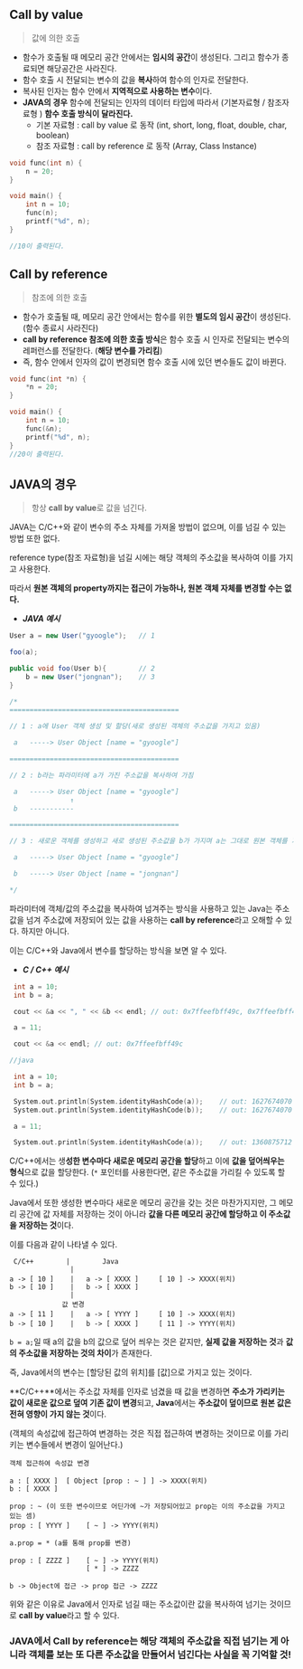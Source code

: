 ## Call by value

> 값에 의한 호출
> 

- 함수가 호출될 때 메모리 공간 안에서는 **임시의 공간**이 생성된다. 그리고 함수가 종료되면 해당공간은 사라진다.
- 함수 호출 시 전달되는 변수의 값을 **복사**하여 함수의 인자로 전달한다.
- 복사된 인자는 함수 안에서 **지역적으로 사용하는 변수**이다.
- **JAVA의 경우** 함수에 전달되는 인자의 데이터 타입에 따라서 (기본자료형 / 참조자료형 ) **함수 호출 방식이 달라진다.**
    - 기본 자료형 : call by value 로 동작 (int, short, long, float, double, char, boolean)
    - 참조 자료형 : call by reference 로 동작 (Array, Class Instance)

```c
void func(int n) {
    n = 20;
}

void main() {
    int n = 10;
    func(n);
    printf("%d", n);
}

//10이 출력된다.
```

## Call by reference

> 참조에 의한 호출
> 

- 함수가 호출될 때, 메모리 공간 안에서는 함수를 위한 **별도의 임시 공간**이 생성된다. (함수 종료시 사라진다)
- **call by reference 참조에 의한 호출 방식**은 함수 호출 시 인자로 전달되는 변수의 레퍼런스를 전달한다. (**해당 변수를 가리킴**)
- 즉, 함수 안에서 인자의 값이 변경되면 함수 호출 시에 있던 변수들도 값이 바뀐다.

```c
void func(int *n) {
    *n = 20;
}

void main() {
    int n = 10;
    func(&n);
    printf("%d", n);
}
//20이 출력된다.
```

## JAVA의 경우

> 항상 **call by value**로 값을 넘긴다.
> 

JAVA는 C/C++와 같이 변수의 주소 자체를 가져올 방법이 없으며, 이를 넘길 수 있는 방법 또한 없다.

reference type(참조 자료형)을 넘길 시에는 해당 객체의 주소값을 복사하여 이를 가지고 사용한다.

따라서 **원본 객체의 property까지는 접근이 가능하나, 원본 객체 자체를 변경할 수는 없다.**<br>

- ***JAVA 예시***

```java
User a = new User("gyoogle");   // 1

foo(a);

public void foo(User b){        // 2
    b = new User("jongnan");    // 3
}

/*
==========================================

// 1 : a에 User 객체 생성 및 할당(새로 생성된 객체의 주소값을 가지고 있음)

 a   -----> User Object [name = "gyoogle"]

==========================================

// 2 : b라는 파라미터에 a가 가진 주소값을 복사하여 가짐

 a   -----> User Object [name = "gyoogle"]
               ↑
 b   -----------

==========================================

// 3 : 새로운 객체를 생성하고 새로 생성된 주소값을 b가 가지며 a는 그대로 원본 객체를 가리킴

 a   -----> User Object [name = "gyoogle"]

 b   -----> User Object [name = "jongnan"]

*/
```

파라미터에 객체/값의 주소값을 복사하여 넘겨주는 방식을 사용하고 있는 Java는 주소값을 넘겨 주소값에 저장되어 있는 값을 사용하는 **call by reference**라고 오해할 수 있다. 하지만 아니다.

이는 C/C++와 Java에서 변수를 할당하는 방식을 보면 알 수 있다.<br>

- ***C / C++ 예시***

```c
 int a = 10;
 int b = a;

 cout << &a << ", " << &b << endl; // out: 0x7ffeefbff49c, 0x7ffeefbff498

 a = 11;

 cout << &a << endl; // out: 0x7ffeefbff49c

//java

 int a = 10;
 int b = a;

 System.out.println(System.identityHashCode(a));    // out: 1627674070
 System.out.println(System.identityHashCode(b));    // out: 1627674070

 a = 11;

 System.out.println(System.identityHashCode(a));    // out: 1360875712
```

C/C++에서는 생**성한 변수마다 새로운 메모리 공간을 할당**하고 이에 **값을 덮어씌우는 형식**으로 값을 할당한다. (`*` 포인터를 사용한다면, 같은 주소값을 가리킬 수 있도록 할 수 있다.)

Java에서 또한 생성한 변수마다 새로운 메모리 공간을 갖는 것은 마찬가지지만, 그 메모리 공간에 값 자체를 저장하는 것이 아니라 **값을 다른 메모리 공간에 할당하고 이 주소값을 저장하는 것**이다.

이를 다음과 같이 나타낼 수 있다.

```
 C/C++        |        Java
               |
a -> [ 10 ]    |   a -> [ XXXX ]     [ 10 ] -> XXXX(위치)
b -> [ 10 ]    |   b -> [ XXXX ]
               |
             값 변경
a -> [ 11 ]    |   a -> [ YYYY ]     [ 10 ] -> XXXX(위치)
b -> [ 10 ]    |   b -> [ XXXX ]     [ 11 ] -> YYYY(위치)
```

`b = a;`일 때 a의 값을 b의 값으로 덮어 씌우는 것은 같지만, **실제 값을 저장하는 것**과 **값의 주소값을 저장하는 것의 차이**가 존재한다.

즉, Java에서의 변수는 [할당된 값의 위치]를 [값]으로 가지고 있는 것이다.

**C/C++**에서는 주소값 자체를 인자로 넘겼을 때 값을 변경하면 **주소가 가리키는 값이 새로운 값으로 덮여 기존 값이 변경**되고, **Java**에서는 **주소값이 덮이므로** **원본 값은 전혀 영향이 가지 않는 것**이다. 

(객체의 속성값에 접근하여 변경하는 것은 직접 접근하여 변경하는 것이므로 이를 가리키는 변수들에서 변경이 일어난다.)

```
객체 접근하여 속성값 변경

a : [ XXXX ]  [ Object [prop : ~ ] ] -> XXXX(위치)
b : [ XXXX ]

prop : ~ (이 또한 변수이므로 어딘가에 ~가 저장되어있고 prop는 이의 주소값을 가지고 있는 셈)
prop : [ YYYY ]    [ ~ ] -> YYYY(위치)

a.prop = * (a를 통해 prop를 변경)

prop : [ ZZZZ ]    [ ~ ] -> YYYY(위치)
                   [ * ] -> ZZZZ

b -> Object에 접근 -> prop 접근 -> ZZZZ
```

위와 같은 이유로 Java에서 인자로 넘길 때는 주소값이란 값을 복사하여 넘기는 것이므로 **call by value**라고 할 수 있다.

### JAVA에서 Call by reference는 해당 객체의 주소값을 직접 넘기는 게 아니라 객체를 보는 또 다른 주소값을 만들어서 넘긴다는 사실을 꼭 기억할 것!
